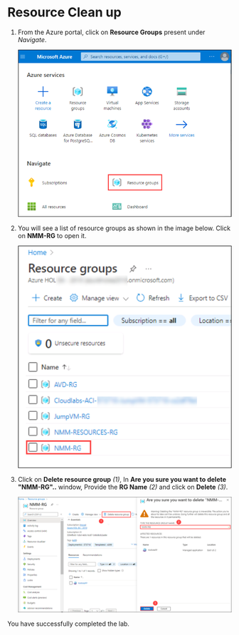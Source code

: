 # Resource Clean up

1. From the Azure portal, click on **Resource Groups** present under *Navigate*.

   ![](media/gs9.png)

1. You will see a list of resource groups as shown in the image below. Click on **NMM-RG** to open it.

   ![](media/gs10.png)
   
1. Click on **Delete resource group** *(1)*, In **Are you sure you want to delete "NMM-RG"..** window, Provide the **RG Name** *(2)* and click on **Delete** *(3)*.

   ![](media/cu1.png)

You have successfully completed the lab.

